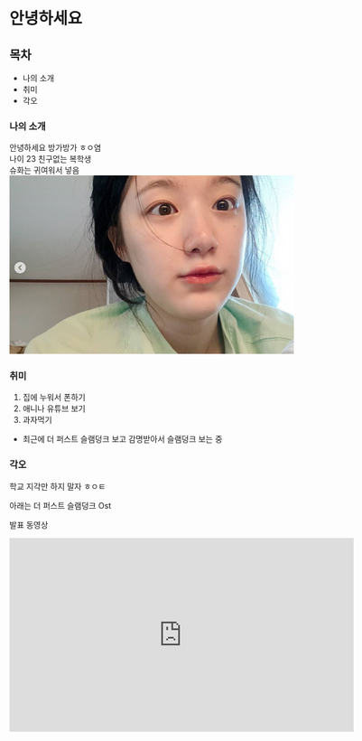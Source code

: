 # 안녕하세요 
## 목차
* 나의 소개
* 취미
* 각오
### 나의 소개
안녕하세요 방가방가 ㅎㅇ염 <br>
나이 23 친구없는 복학생 <br>
슈화는 귀여워서 넣음 <br>
<img src="1.jpg" /> <br>

### 취미
1. 집에 누워서 폰하기
2. 애니나 유튜브 보기
3. 과자먹기

 - 최근에 더 퍼스트 슬램덩크 보고 감명받아서 슬램덩크 보는 중


### 각오
학교 지각만 하지 말자 ㅎㅇㅌ

아래는 더 퍼스트 슬램덩크 Ost

발표 동영상
<iframe width="610" height="343" src="https://www.youtube.com/embed/7JKu3J3ym_s" title="선생님..! 농구가 하고 싶어요...🔥🔥: 10-Feet - 第ゼロ感 (Dai Zero Kan) (영화 『THE FIRST SLAM DUNK』 ED) (2023) [가사해석/번역]" frameborder="0" allow="accelerometer; autoplay; clipboard-write; encrypted-media; gyroscope; picture-in-picture; web-share" allowfullscreen></iframe>

